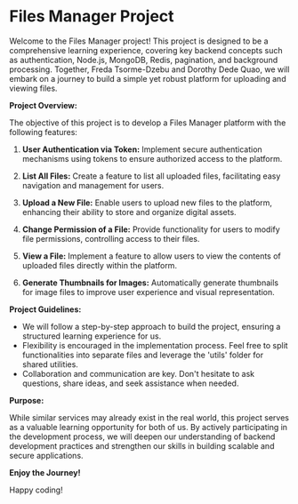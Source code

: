 # Files Manager Project

Welcome to the Files Manager project! This project is designed to be a comprehensive learning experience, covering key backend concepts such as authentication, Node.js, MongoDB, Redis, pagination, and background processing. Together, Freda Tsorme-Dzebu and Dorothy Dede Quao, we will embark on a journey to build a simple yet robust platform for uploading and viewing files.

**Project Overview:**

The objective of this project is to develop a Files Manager platform with the following features:

1. **User Authentication via Token:** Implement secure authentication mechanisms using tokens to ensure authorized access to the platform.

2. **List All Files:** Create a feature to list all uploaded files, facilitating easy navigation and management for users.

3. **Upload a New File:** Enable users to upload new files to the platform, enhancing their ability to store and organize digital assets.

4. **Change Permission of a File:** Provide functionality for users to modify file permissions, controlling access to their files.

5. **View a File:** Implement a feature to allow users to view the contents of uploaded files directly within the platform.

6. **Generate Thumbnails for Images:** Automatically generate thumbnails for image files to improve user experience and visual representation.

**Project Guidelines:**

- We will follow a step-by-step approach to build the project, ensuring a structured learning experience for us.
- Flexibility is encouraged in the implementation process. Feel free to split functionalities into separate files and leverage the 'utils' folder for shared utilities.
- Collaboration and communication are key. Don't hesitate to ask questions, share ideas, and seek assistance when needed.

**Purpose:**

While similar services may already exist in the real world, this project serves as a valuable learning opportunity for both of us. By actively participating in the development process, we will deepen our understanding of backend development practices and strengthen our skills in building scalable and secure applications.

**Enjoy the Journey!**

Happy coding!

